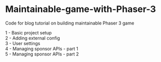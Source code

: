 # Maintainable-game-with-Phaser-3
Code for blog tutorial on building maintainable Phaser 3 game

1 - Basic project setup<br>
2 - Adding external config<br>
3 - User settings<br>
4 - Managing sponsor APIs - part 1<br>
5 - Managing sponsor APIs - part 2<br>

